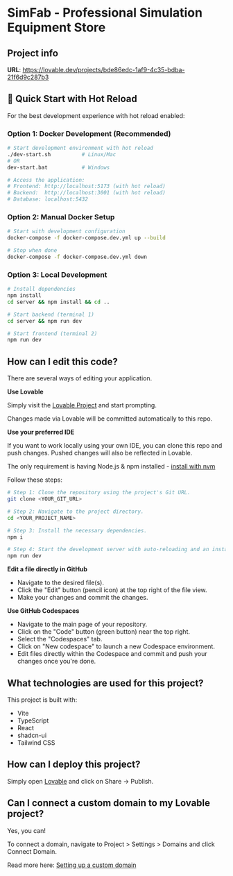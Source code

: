 # SimFab - Professional Simulation Equipment Store

## Project info

**URL**: https://lovable.dev/projects/bde86edc-1af9-4c35-bdba-21f6d9c287b3

## 🚀 Quick Start with Hot Reload

For the best development experience with hot reload enabled:

### Option 1: Docker Development (Recommended)
```bash
# Start development environment with hot reload
./dev-start.sh          # Linux/Mac
# OR
dev-start.bat           # Windows

# Access the application:
# Frontend: http://localhost:5173 (with hot reload)
# Backend:  http://localhost:3001 (with hot reload)
# Database: localhost:5432
```

### Option 2: Manual Docker Setup
```bash
# Start with development configuration
docker-compose -f docker-compose.dev.yml up --build

# Stop when done
docker-compose -f docker-compose.dev.yml down
```

### Option 3: Local Development
```bash
# Install dependencies
npm install
cd server && npm install && cd ..

# Start backend (terminal 1)
cd server && npm run dev

# Start frontend (terminal 2)
npm run dev
```

## How can I edit this code?

There are several ways of editing your application.

**Use Lovable**

Simply visit the [Lovable Project](https://lovable.dev/projects/bde86edc-1af9-4c35-bdba-21f6d9c287b3) and start prompting.

Changes made via Lovable will be committed automatically to this repo.

**Use your preferred IDE**

If you want to work locally using your own IDE, you can clone this repo and push changes. Pushed changes will also be reflected in Lovable.

The only requirement is having Node.js & npm installed - [install with nvm](https://github.com/nvm-sh/nvm#installing-and-updating)

Follow these steps:

```sh
# Step 1: Clone the repository using the project's Git URL.
git clone <YOUR_GIT_URL>

# Step 2: Navigate to the project directory.
cd <YOUR_PROJECT_NAME>

# Step 3: Install the necessary dependencies.
npm i

# Step 4: Start the development server with auto-reloading and an instant preview.
npm run dev
```

**Edit a file directly in GitHub**

- Navigate to the desired file(s).
- Click the "Edit" button (pencil icon) at the top right of the file view.
- Make your changes and commit the changes.

**Use GitHub Codespaces**

- Navigate to the main page of your repository.
- Click on the "Code" button (green button) near the top right.
- Select the "Codespaces" tab.
- Click on "New codespace" to launch a new Codespace environment.
- Edit files directly within the Codespace and commit and push your changes once you're done.

## What technologies are used for this project?

This project is built with:

- Vite
- TypeScript
- React
- shadcn-ui
- Tailwind CSS

## How can I deploy this project?

Simply open [Lovable](https://lovable.dev/projects/bde86edc-1af9-4c35-bdba-21f6d9c287b3) and click on Share -> Publish.

## Can I connect a custom domain to my Lovable project?

Yes, you can!

To connect a domain, navigate to Project > Settings > Domains and click Connect Domain.

Read more here: [Setting up a custom domain](https://docs.lovable.dev/tips-tricks/custom-domain#step-by-step-guide)
